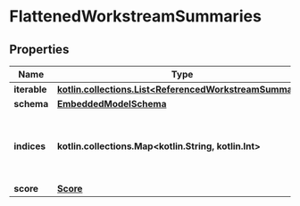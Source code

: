 
# FlattenedWorkstreamSummaries

## Properties
Name | Type | Description | Notes
------------ | ------------- | ------------- | -------------
**iterable** | [**kotlin.collections.List&lt;ReferencedWorkstreamSummary&gt;**](ReferencedWorkstreamSummary) |  | 
**schema** | [**EmbeddedModelSchema**](EmbeddedModelSchema) |  |  [optional]
**indices** | **kotlin.collections.Map&lt;kotlin.String, kotlin.Int&gt;** | This is a Map&lt;String, int&gt; where the the key is an summary id. |  [optional]
**score** | [**Score**](Score) |  |  [optional]



